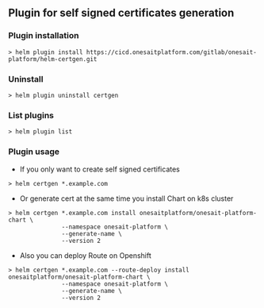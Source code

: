 ## Plugin for self signed certificates generation

### Plugin installation

```
> helm plugin install https://cicd.onesaitplatform.com/gitlab/onesait-platform/helm-certgen.git
```

### Uninstall

```
> helm plugin uninstall certgen
```

### List plugins

```
> helm plugin list
```

### Plugin usage

- If you only want to create self signed certificates

```
> helm certgen *.example.com
```

- Or generate cert at the same time you install Chart on k8s cluster

```
> helm certgen *.example.com install onesaitplatform/onesait-platform-chart \
               --namespace onesait-platform \
               --generate-name \
               --version 2
```

- Also you can deploy Route on Openshift

```
> helm certgen *.example.com --route-deploy install onesaitplatform/onesait-platform-chart \
               --namespace onesait-platform \
               --generate-name \
               --version 2
```

